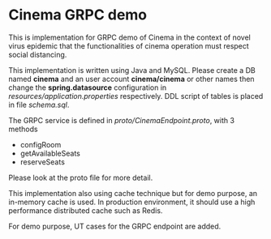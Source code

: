 # Cinema GRPC demo

This is implementation for GRPC demo of Cinema in the context of novel virus epidemic that the functionalities of cinema operation must respect social distancing.

This implementation is written using Java and MySQL. Please create a DB named **cinema** and an user account **cinema/cinema** or other names then change the **spring.datasource** configuration in *resources/application.properties* respectively. 
DDL script of tables is placed in file *schema.sql*.

The GRPC service is defined in *proto/CinemaEndpoint.proto*, with 3 methods
- configRoom
- getAvailableSeats
- reserveSeats

Please look at the proto file for more detail.

This implementation also using cache technique but for demo purpose, an in-memory cache is used. In production environment, it should use a high performance distributed cache such as Redis.

For demo purpose, UT cases for the GRPC endpoint are added.
